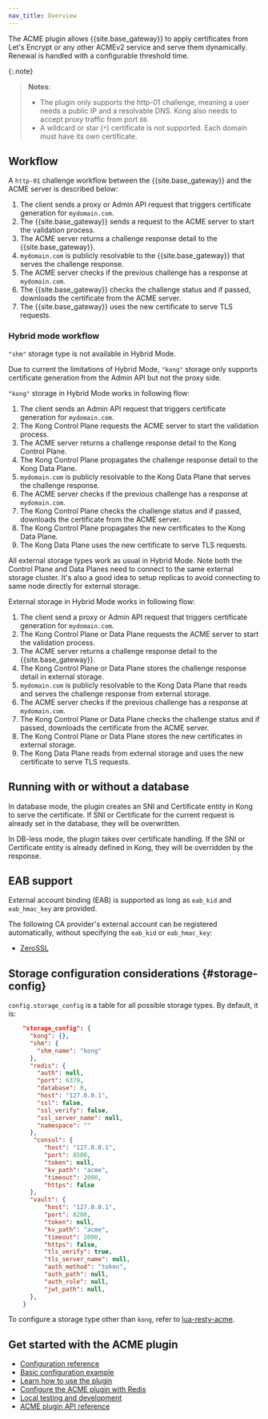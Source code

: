 ```yaml
---
nav_title: Overview
---
```


The ACME plugin allows {{site.base_gateway}} to apply certificates from Let's Encrypt 
or any other ACMEv2 service and serve them dynamically.
Renewal is handled with a configurable threshold time.

{:.note}
> **Notes**: 
> * The plugin only supports the http-01 challenge, meaning a user needs a public
IP and a resolvable DNS. Kong also needs to accept proxy traffic from port `80`.
> * A wildcard or star (`*`) certificate is not supported. Each domain must have its
own certificate.

## Workflow

A `http-01` challenge workflow between the {{site.base_gateway}} and the ACME server is described below:

1. The client sends a proxy or Admin API request that triggers certificate generation for `mydomain.com`.
2. The {{site.base_gateway}} sends a request to the ACME server to start the validation process.
3. The ACME server returns a challenge response detail to the {{site.base_gateway}}.
4. `mydomain.com` is publicly resolvable to the {{site.base_gateway}} that serves the challenge response.
5. The ACME server checks if the previous challenge has a response at `mydomain.com`.
6. The {{site.base_gateway}} checks the challenge status and if passed, downloads the certificate from the ACME server.
7. The {{site.base_gateway}} uses the new certificate to serve TLS requests.

### Hybrid mode workflow

`"shm"` storage type is not available in Hybrid Mode.

Due to current the limitations of Hybrid Mode, `"kong"` storage only supports certificate generation from
the Admin API but not the proxy side.

`"kong"` storage in Hybrid Mode works in following flow:

1. The client sends an Admin API request that triggers certificate generation for `mydomain.com`.
2. The Kong Control Plane requests the ACME server to start the validation process.
3. The ACME server returns a challenge response detail to the Kong Control Plane.
4. The Kong Control Plane propagates the challenge response detail to the Kong Data Plane.
5. `mydomain.com` is publicly resolvable to the Kong Data Plane that serves the challenge response.
6. The ACME server checks if the previous challenge has a response at `mydomain.com`.
7. The Kong Control Plane checks the challenge status and if passed, downloads the certificate from the ACME server.
8. The Kong Control Plane propagates the new certificates to the Kong Data Plane.
9. The Kong Data Plane uses the new certificate to serve TLS requests.

All external storage types work as usual in Hybrid Mode. Note both the Control Plane and Data Planes
need to connect to the same external storage cluster. It's also a good idea to setup replicas to avoid
connecting to same node directly for external storage.

External storage in Hybrid Mode works in following flow:

1. The client send a proxy or Admin API request that triggers certificate generation for `mydomain.com`.
2. The Kong Control Plane or Data Plane requests the ACME server to start the validation process.
3. The ACME server returns a challenge response detail to the {{site.base_gateway}}.
4. The Kong Control Plane or Data Plane stores the challenge response detail in external storage.
5. `mydomain.com` is publicly resolvable to the Kong Data Plane that reads and serves the challenge response from external storage.
6. The ACME server checks if the previous challenge has a response at `mydomain.com`.
7. The Kong Control Plane or Data Plane checks the challenge status and if passed, downloads the certificate from the ACME server.
8. The Kong Control Plane or Data Plane stores the new certificates in external storage.
9. The Kong Data Plane reads from external storage and uses the new certificate to serve TLS requests.


## Running with or without a database

In database mode, the plugin creates an SNI and Certificate entity in Kong to
serve the certificate. If SNI or Certificate for the current request is already set
in the database, they will be overwritten.

In DB-less mode, the plugin takes over certificate handling. If the SNI or
Certificate entity is already defined in Kong, they will be overridden by the
response.

## EAB support

External account binding (EAB) is supported as long as `eab_kid` and `eab_hmac_key` are provided.

The following CA provider's external account can be registered automatically, without specifying
the `eab_kid` or `eab_hmac_key`:

- [ZeroSSL](https://zerossl.com/)

## Storage configuration considerations {#storage-config}

`config.storage_config` is a table for all possible storage types. By default, it is:

```json
    "storage_config": {
      "kong": {},
      "shm": {
        "shm_name": "kong"
      },
      "redis": {
        "auth": null,
        "port": 6379,
        "database": 0,
        "host": "127.0.0.1",
        "ssl": false,
        "ssl_verify": false,
        "ssl_server_name": null,
        "namespace": ""
      },
       "consul": {
          "host": "127.0.0.1",
          "port": 8500,
          "token": null,
          "kv_path": "acme",
          "timeout": 2000,
          "https": false
      },
      "vault": {
          "host": "127.0.0.1",
          "port": 8200,
          "token": null,
          "kv_path": "acme",
          "timeout": 2000,
          "https": false,
          "tls_verify": true,
          "tls_server_name": null,
          "auth_method": "token",
          "auth_path": null,
          "auth_role": null,
          "jwt_path": null,
      },
    }
```

To configure a storage type other than `kong`, refer to [lua-resty-acme](https://github.com/fffonion/lua-resty-acme#storage-adapters).

## Get started with the ACME plugin

* [Configuration reference](/hub/kong-inc/acme/configuration/)
* [Basic configuration example](/hub/kong-inc/acme/how-to/basic-example/)
* [Learn how to use the plugin](/hub/kong-inc/acme/how-to/)
* [Configure the ACME plugin with Redis](/hub/kong-inc/acme/how-to/redis/)
* [Local testing and development](/hub/kong-inc/acme/how-to/local-testing-development/)
* [ACME plugin API reference](/hub/kong-inc/acme/api/)
